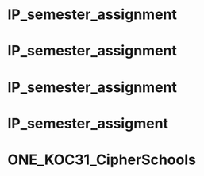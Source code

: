 # IP_semester_assignment
# IP_semester_assignment
# IP_semester_assignment
# IP_semester_assigment
# ONE_KOC31_CipherSchools
